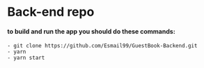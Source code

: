 # Back-end repo

#### to build and run the app you should do these commands:

```
- git clone https://github.com/Esmail99/GuestBook-Backend.git
- yarn
- yarn start
```

